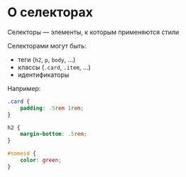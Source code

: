# О селекторах

Селекторы — элементы, к которым применяются стили

Селекторами могут быть:

* теги (`h2`, `p`, `body`, ...)
* классы (`.card`, `.item`, ...)
* идентификаторы

Например:

```css
.card {
    padding: .5rem 1rem;
}

h2 {
    margin-bottom: .5rem;
}

#someid {
    color: green;
}
```
